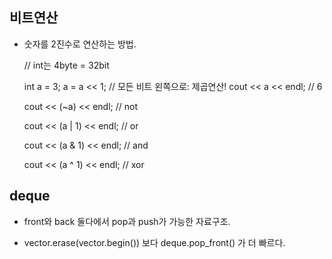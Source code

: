 ## 비트연산

-   숫자를 2진수로 연산하는 방법.

    // int는 4byte = 32bit

    int a = 3;
    a = a << 1; // 모든 비트 왼쪽으로: 제곱연산!
    cout << a << endl; // 6

    cout << (~a) << endl; // not

    cout << (a | 1) << endl; // or

    cout << (a & 1) << endl; // and

    cout << (a ^ 1) << endl; // xor

## deque

-   front와 back 둘다에서 pop과 push가 가능한 자료구조.

-   vector.erase(vector.begin()) 보다 deque.pop_front() 가 더 빠르다.
